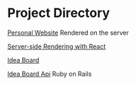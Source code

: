# Project Directory

[Personal Website](https://github.com/MarinaMcGrath/personal-website)
Rendered on the server

[Server-side Rendering with React](https://github.com/MarinaMcGrath/ssr-app)

[Idea Board](https://github.com/MarinaMcGrath/ideaboard)

[Idea Board Api](https://github.com/MarinaMcGrath/ideaboard-api)
Ruby on Rails 
